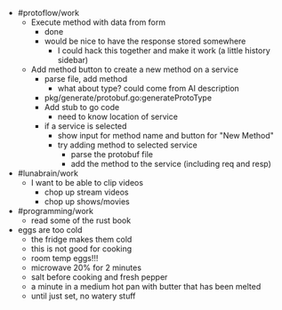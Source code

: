 - #protoflow/work
	- Execute method with data from form
		- done
		- would be nice to have the response stored somewhere
			- I could hack this together and make it work (a little history sidebar)
	- Add method button to create a new method on a service
		- parse file, add method
			- what about type? could come from AI description
		- pkg/generate/protobuf.go:generateProtoType
		- Add stub to go code
			- need to know location of service
		- if a service is selected
			- show input for method name and button for "New Method"
			- try adding method to selected service
				- parse the protobuf file
				- add the method to the service (including req and resp)
- #lunabrain/work
	- I want to be able to clip videos
		- chop up stream videos
		- chop up shows/movies
- #programming/work
	- read some of the rust book
- eggs are too cold
	- the fridge makes them cold
	- this is not good for cooking
	- room temp eggs!!!
	- microwave 20% for 2 minutes
	- salt before cooking and fresh pepper
	- a minute in a medium hot pan with butter that has been melted
	- until just set, no watery stuff